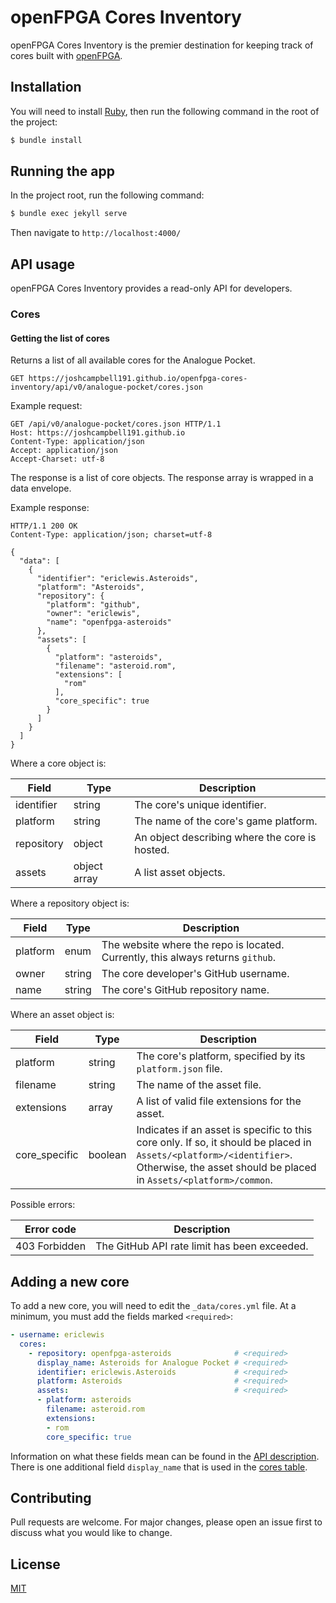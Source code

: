 # openFPGA Cores Inventory
openFPGA Cores Inventory is the premier destination for keeping track of cores built with [openFPGA](https://www.analogue.co/developer).

## Installation
You will need to install [Ruby](https://www.ruby-lang.org/en/documentation/installation/), then run the following command in the root of the project:

```bash
$ bundle install
```

## Running the app
In the project root, run the following command:

```bash
$ bundle exec jekyll serve
```

Then navigate to `http://localhost:4000/`

## API usage
openFPGA Cores Inventory provides a read-only API for developers.

### Cores

#### Getting the list of cores
Returns a list of all available cores for the Analogue Pocket.

```
GET https://joshcampbell191.github.io/openfpga-cores-inventory/api/v0/analogue-pocket/cores.json
```

Example request:

```
GET /api/v0/analogue-pocket/cores.json HTTP/1.1
Host: https://joshcampbell191.github.io
Content-Type: application/json
Accept: application/json
Accept-Charset: utf-8
```

The response is a list of core objects. The response array is wrapped in a data envelope.

Example response:

```
HTTP/1.1 200 OK
Content-Type: application/json; charset=utf-8

{
  "data": [
    {
      "identifier": "ericlewis.Asteroids",
      "platform": "Asteroids",
      "repository": {
        "platform": "github",
        "owner": "ericlewis",
        "name": "openfpga-asteroids"
      },
      "assets": [
        {
          "platform": "asteroids",
          "filename": "asteroid.rom",
          "extensions": [
            "rom"
          ],
          "core_specific": true
        }
      ]
    }
  ]
}
```

Where a core object is:

| Field      | Type         | Description                                    |
| ---------- | ------------ | ---------------------------------------------- |
| identifier | string       | The core's unique identifier.                  |
| platform   | string       | The name of the core's game platform.          |
| repository | object       | An object describing where the core is hosted. |
| assets     | object array | A list asset objects.                          |

Where a repository object is:

| Field    | Type   | Description                                                                     |
| -------- | ------ | ------------------------------------------------------------------------------- |
| platform | enum   | The website where the repo is located. Currently, this always returns `github`. |
| owner    | string | The core developer's GitHub username.                                           |
| name     | string | The core's GitHub repository name.                                              |

Where an asset object is:

| Field         | Type    | Description                                                                                                                                                                               |
| ------------- | ------- | ----------------------------------------------------------------------------------------------------------------------------------------------------------------------------------------- |
| platform      | string  | The core's platform, specified by its `platform.json` file.                                                                                                                               |
| filename      | string  | The name of the asset file.                                                                                                                                                               |
| extensions    | array   | A list of valid file extensions for the asset.                                                                                                                                            |
| core_specific | boolean | Indicates if an asset is specific to this core only. If so, it should be placed in `Assets/<platform>/<identifier>`. Otherwise, the asset should be placed in `Assets/<platform>/common`. |

Possible errors:

| Error code    | Description                                  |
| ------------- | -------------------------------------------- |
| 403 Forbidden | The GitHub API rate limit has been exceeded. |

## Adding a new core
To add a new core, you will need to edit the `_data/cores.yml` file. At a minimum, you must add the fields marked `<required>`:

```yaml
- username: ericlewis
  cores:
    - repository: openfpga-asteroids              # <required>
      display_name: Asteroids for Analogue Pocket # <required>
      identifier: ericlewis.Asteroids             # <required>
      platform: Asteroids                         # <required>
      assets:                                     # <required>
      - platform: asteroids
        filename: asteroid.rom
        extensions:
        - rom
        core_specific: true
```

Information on what these fields mean can be found in the [API description](#getting-the-list-of-cores). There is one additional field `display_name` that is used in the [cores table](https://joshcampbell191.github.io/openfpga-cores-inventory/analogue-pocket.html).

## Contributing
Pull requests are welcome. For major changes, please open an issue first to discuss what you would like to change.

## License
[MIT](https://choosealicense.com/licenses/mit/)
